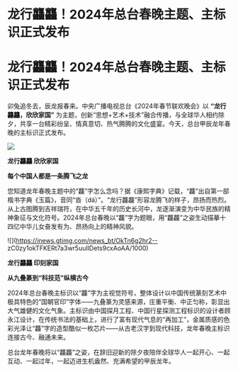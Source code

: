 # 龙行龘龘！2024年总台春晚主题、主标识正式发布

# 龙行龘龘！2024年总台春晚主题、主标识正式发布

卯兔追冬去，辰龙报春来。中央广播电视总台《2024年春节联欢晚会》以 **“龙行龘龘，欣欣家国”**
为主题，创新“思想+艺术+技术”融合传播，与全球华人相约除夕，共享一台精彩纷呈、情真意切、热气腾腾的文化盛宴。今天，总台甲辰龙年春晚的主标识正式发布。

![](https://inews.gtimg.com/news_bt/O-b6ayuhR5AZazM2BvKNxlriW8lNFPwyvz5MSSE6r-NQsAA/1000)

**龙行龘龘 欣欣家国**

**每个中国人都是一条腾飞之龙**

您知道龙年春晚主题中的“龘”字怎么念吗？据《康熙字典》记载，“龘”出自第一部楷书字典《玉篇》，音同“沓（dá）”。“龙行龘龘”形容龙腾飞的样子，昂扬而热烈。从上古图腾到吉祥瑞符，在中华五千年的历史长河中，龙逐渐演变为中华民族的精神象征与文化符号。2024年总台春晚以“龘”字为题眼，用“龘龘”之姿生动描摹十四亿中华儿女奋发有为、昂扬向上的精神风貌。

![](https://inews.gtimg.com/news_bt/OkTn6g2hr2--
zC0zy1okTFKERt7a3wr5uulIDets9cxAoAA/1000)

**龙行龘龘 印刻家国**

**从九叠篆到“科技范”纵横古今**

2024年总台春晚主标识以“龘”字为主视觉符号，整体设计以中国传统篆刻艺术中极具特色的“国朝官印”字体——九叠篆为灵感来源，庄重平衡、中正匀称，彰显出大气雄健的文化气象。主标识由中国探月工程、中国行星探测工程标识的设计者顾永江设计，在传统书法的基础上，进行了富有现代气息的“再加工”，金属质感的色彩光泽让“龘”字的造型酷似一枚芯片——从古老汉字到现代科技，龙年春晚主标识连接古今、融通未来。

总台龙年春晚将以“龘龘”之姿，在辞旧迎新的除夕夜陪伴全球华人一起开心、一起互动、一起过年，一起迈进生机盎然、充满希望的甲辰龙年。

